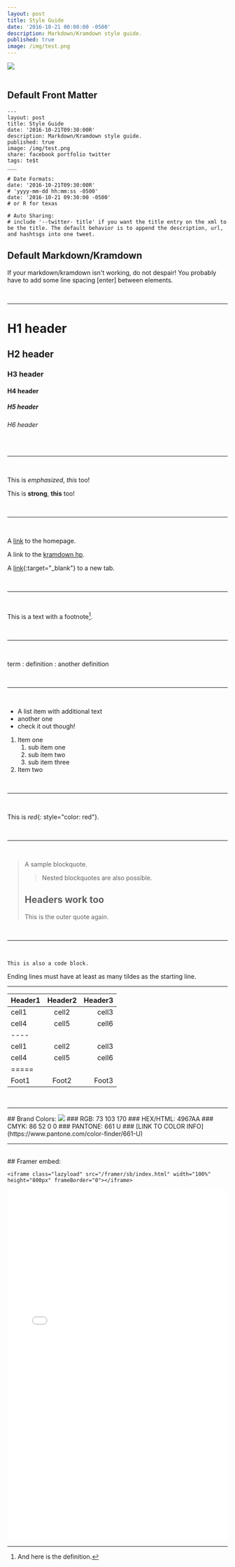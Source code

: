 ```yaml
---
layout: post
title: Style Guide
date: '2016-10-21 00:00:00 -0500'
description: Markdown/Kramdown style guide.
published: true
image: /img/test.png
---
```


<img class="col three" src="/img/donezoweb.jpg">
<div class="col three caption">
&nbsp;
</div>

## Default Front Matter
    ---
    layout: post
    title: Style Guide
    date: '2016-10-21T09:30:00R'
    description: Markdown/Kramdown style guide.
    published: true
    image: /img/test.png
    share: facebook portfolio twitter
    tags: te$t
    ___

    # Date Formats:
    date: '2016-10-21T09:30:00R'
    # 'yyyy-mm-dd hh:mm:ss -0500'
    date: '2016-10-21 09:30:00 -0500' 
    # or R for texas

    # Auto Sharing:
    # include '--twitter- title' if you want the title entry on the xml to be the title. The default behavior is to append the description, url, and hashtsgs into one tweet.

## Default Markdown/Kramdown

If your markdown/kramdown isn't working, do not despair! You probably have to add some line spacing [enter] between elements.

<br/>
<hr/>

# H1 header

## H2 header

### H3 header

#### H4 header

##### H5 header

###### H6 header

<br/>
<hr/>
<br/>

This is *emphasized*,
_this_ too!


This is **strong**,
__this__ too!

<br/>
<hr/>
<br/>

A [link](https://kramdown.gettalong.org "hp")
to the homepage.

A link to the [kramdown hp].

[kramdown hp]: https://kramdown.gettalong.org "hp"

A [link](https://kramdown.gettalong.org){:target="_blank"} to a new tab.


<br/>
<hr/>
<br/>

This is a text with a
footnote[^1].

[^1]: And here is the definition.

<br/>
<hr/>
<br/>

term
: definition
: another definition

<br/>
<hr/>
<br/>

* A list item with additional text
* another one
* check it out though!

1. Item one
   1. sub item one
   2. sub item two
   3. sub item three
2. Item two

<br/>
<hr/>
<br/>

This is *red*{: style="color: red"}.

<br/>
<hr/>
<br/>

> A sample blockquote.
>
> >Nested blockquotes are
> >also possible.
>
> ## Headers work too
> This is the outer quote again.

<br/>
<hr/>
<br/>

~~~~~~
This is also a code block.
~~~~~~
Ending lines must have at least as
many tildes as the starting line.

___

| Header1 | Header2 | Header3 |
|:--------|:-------:|--------:|
| cell1   | cell2   | cell3   |
| cell4   | cell5   | cell6   |
|----
| cell1   | cell2   | cell3   |
| cell4   | cell5   | cell6   |
|=====
| Foot1   | Foot2   | Foot3

<br/>
<hr/>
## Brand Colors:
<img class="col one lazyload" src="/img/lq.png">
### RGB: 73 103 170
### HEX/HTML: 4967AA 
### CMYK: 86 52 0 0
### PANTONE: 661 U
### [LINK TO COLOR INFO](https://www.pantone.com/color-finder/661-U)
<br/>
<hr/>
<br/>
## Framer embed:

    <iframe class="lazyload" src="/framer/sb/index.html" width="100%" height="800px" frameBorder="0"></iframe>

<iframe class="lazyload" src="/framer/sb/index.html" width="100%" height="800px" frameBorder="0"></iframe>

